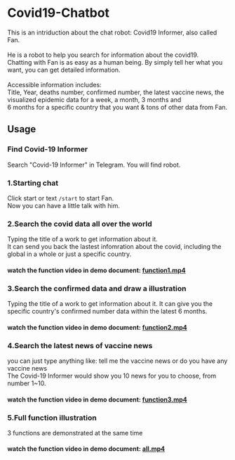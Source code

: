 # Covid19-Chatbot

This is an intriduction about the chat robot: Covid19 Informer, also called Fan.<br><br>
He is a robot to help you search for information about the covid19.<br>
Chatting with Fan is as easy as a human being. By simply tell her what you want, you can get detailed information.<br><br>
Accessible information includes: <br>Title, Year, deaths number, confirmed number, the latest vaccine news, the visualized
epidemic data for a week, a month, 3 months and <br>
6 months for a specific country that you want & tons of other data from Fan.


## Usage

### Find Covid-19 Informer
Search "Covid-19 Informer" in Telegram. You will find robot.<br>


### 1.Starting chat
Click start or text `/start` to start Fan.<br>
Now you can have a little talk with him.<br>

### 2.Search the covid data all over the world
Typing the title of a work to get information about it.<br>
It can send you back the lastest infomration about the covid, including the global in a whole
or just a specific country.<br>
#### watch the function video in demo document: [function1.mp4](https://github.com/littlecobber/Covid19-Chatbot/tree/main/demos)<br>

### 3.Search the confirmed data and draw a illustration
Typing the title of a work to get information about it.
It can give you the specific country's confirmed number data within the latest 6 months.
#### watch the function video in demo document: [function2.mp4](https://github.com/littlecobber/Covid19-Chatbot/tree/main/demos)<br>

### 4.Search the latest news of vaccine news
you can just type anything like: tell me the vaccine news or do you have any vaccine news<br>
The Covid-19 Informer would show you 10 news for you to choose, from number 1~10.
#### watch the function video in demo document: [function3.mp4](https://github.com/littlecobber/Covid19-Chatbot/tree/main/demos)<br>

### 5.Full function illustration
3 functions are demonstrated at the same time
#### watch the function video in demo document: [all.mp4](https://github.com/littlecobber/Covid19-Chatbot/tree/main/demos)<br>




